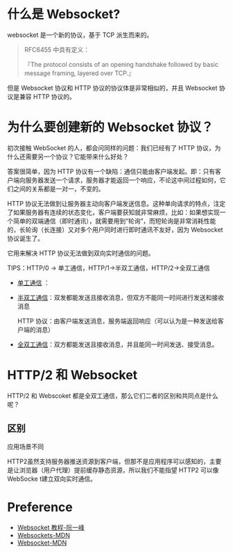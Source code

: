 # 什么是 Websocket?

websocket 是一个新的协议，基于 TCP 派生而来的。

> RFC6455 中具有定义：
>
> 『The protocol consists of an opening handshake followed by basic message framing, layered over TCP.』

但是 Websocket 协议和 HTTP 协议的协议体是非常相似的，并且 Websocket 协议是兼容 HTTP 协议的。

# 为什么要创建新的 Websocket 协议？

初次接触 WebSocket 的人，都会问同样的问题：我们已经有了 HTTP 协议，为什么还需要另一个协议？它能带来什么好处？

答案很简单，因为 HTTP 协议有一个缺陷：通信只能由客户端发起。即：只有客户端向服务器发送一个请求，服务器才能返回一个响应，不论这中间过程如何，它们之间的关系都是一对一，不变的。

HTTP 协议无法做到让服务器主动向客户端发送信息。这种单向请求的特点，注定了如果服务器有连续的状态变化，客户端要获知就非常麻烦，比如：如果想实现一个简单的双端通信（即时通讯），就需要用到“轮询”，而短轮询是非常消耗性能的，长轮询（长连接）又对多个用户同时进行即时通讯不友好，因为 Websocket 协议诞生了。

它用来解决 HTTP 协议无法做到双向实时通信的问题。

TIPS：HTTP/0 -> 单工通信，HTTP/1->半双工通信，HTTP/2->全双工通信

- [单工通信](https://baike.baidu.com/item/%E5%8D%95%E5%B7%A5%E9%80%9A%E4%BF%A1) ：

- [半双工通信](https://baike.baidu.com/item/%E5%8F%8C%E5%90%91%E4%BA%A4%E6%9B%BF%E9%80%9A%E4%BF%A1?fromtitle=%E5%8D%8A%E5%8F%8C%E5%B7%A5%E9%80%9A%E4%BF%A1&fromid=10924584)：双发都能发送且接收消息，但双方不能同一时间进行发送和接收消息

  HTTP 协议：由客户端发送消息，服务端返回响应（可以认为是一种发送给客户端的消息）

- [全双工通信](https://baike.baidu.com/item/%E5%85%A8%E5%8F%8C%E5%B7%A5%E9%80%9A%E4%BF%A1/8752822)：双方都能发送且接收消息，并且能同一时间发送、接受消息。

# HTTP/2 和 Websocket

HTTP/2 和 Webscoket 都是全双工通信，那么它们二者的区别和共同点是什么呢？

## 区别

应用场景不同

HTTP2虽然支持服务器推送资源到客户端，但那不是应用程序可以感知的，主要是让浏览器（用户代理）提前缓存静态资源，所以我们不能指望 HTTP2 可以像 WebSocke t建立双向实时通信。

# Preference

- [Websocket 教程-阮一峰](https://www.ruanyifeng.com/blog/2017/05/websocket.html) 
- [Websockets-MDN](https://developer.mozilla.org/zh-CN/docs/Web/API/WebSockets_API)  
- [Websocket-MDN](https://developer.mozilla.org/zh-CN/docs/Web/API/WebSocket) 







